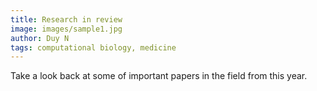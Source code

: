 ```yaml
---
title: Research in review
image: images/sample1.jpg
author: Duy N
tags: computational biology, medicine
---
```


Take a look back at some of important papers in the field from this year.
